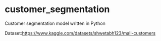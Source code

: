 # customer_segmentation
Customer segmentation model written in Python

Dataset:https://www.kaggle.com/datasets/shwetabh123/mall-customers
